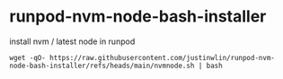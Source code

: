 # runpod-nvm-node-bash-installer
install nvm / latest node in runpod

```
wget -qO- https://raw.githubusercontent.com/justinwlin/runpod-nvm-node-bash-installer/refs/heads/main/nvmnode.sh | bash
```
